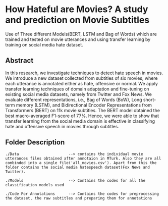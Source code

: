 # How Hateful are Movies? A study and prediction on Movie Subtitles
Use of Three different Models(BERT, LSTM and Bag of Words) which are trained and tested on movie utterances and using transfer learning by training on social media hate dataset.

## Abstract
In this research, we investigate techniques to detect hate speech in movies. We introduce a new dataset collected from subtitles of six movies, where each utterance is annotated either as hate, offensive or normal. We apply transfer learning techniques of domain adaptation and fine-tuning on existing social media datasets, namely from Twitter and Fox News. We evaluate different representations, i.e., Bag of Words (BoW), Long short-term memory (LSTM), and Bidirectional Encoder Representations from Transformers (BERT) on 11k movie subtitles. The BERT model obtained the best macro-averaged F1-score of 77%. Hence, we were able to show that transfer learning from the social media domain is effective in classifying hate and offensive speech in movies through subtitles.

## Folder Description
```
./Data                      --> contains the individual movie utterances files obtained after annotaion in MTurk. Also they are all combinded into a single file('all_movies.csv'). Apart from this the folder contains the social media hatespeech dataset(Fox News and Twitter).

./Models                    --> Contains the codes for all the classification models used

./Code For Annotations      --> Contains the codes for preprocessing the dataset, the raw subtitles and preparing them for annotations	
```

